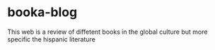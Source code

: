 # booka-blog
This web is a review of diffetent books in the global culture but more specific the hispanic literature
